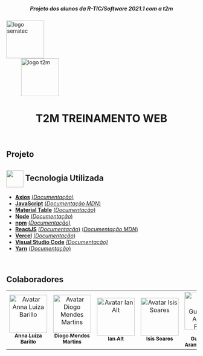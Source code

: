 <p align="center"><a name="back-to-top">
<h5 align="center"><b><i>Projeto dos alunos da R-TIC/Software 2021.1 com a t2m</i></b></h5>
<img height="100px" src="https://github.com/marcosbarker/serratec.residencia/blob/main/assets/logoSerratec.png" alt="logo serratec"/><br>&nbsp;&nbsp;&nbsp;&nbsp;&nbsp;&nbsp;&nbsp;&nbsp;&nbsp;&nbsp;<img height="100px" src="https://github.com/marcosbarker/serratec.residencia/blob/main/assets/logot2m1.png" alt="logo t2m"/>
</p>
<h1 align="center">T2M TREINAMENTO WEB</h1>
</br>

## Projeto

## <img  height="45px" align="center" src="https://github.com/marcosbarker/serratec.residencia/blob/main/assets/stockrocketgif.gif"> Tecnologia Utilizada
- [**Axios**](https://www.npmjs.com/package/react-axios)    [(*Documentação*)](https://www.npmjs.com/package/react-axios)
- [**JavaScript**](https://www.javascript.com/)    [(*Documentação MDN*)](https://developer.mozilla.org/pt-BR/docs/Web/JavaScript)
- [**Material Table**](https://material-table.com/#/)    [(*Documentação*)](https://material-table.com/#/docs/all-props)
- [**Node**](https://nodejs.org/en/)    [(*Documentação*)](https://nodejs.org/en/docs/)
- [**npm**](https://www.npmjs.com/)    [(*Documentação*)](https://docs.npmjs.com/)
- [**ReactJS**](https://reactjs.org/)    [(*Documentação*)](https://reactjs.org/tutorial/tutorial.html)    [(*Documentação MDN*)](https://developer.mozilla.org/pt-BR/docs/Learn/Tools_and_testing/Client-side_JavaScript_frameworks/React_getting_started)
- [**Vercel**](https://vercel.com)    [(*Documentação*)](https://vercel.com/docs)
- [**Visual Studio Code**](https://code.visualstudio.com/)    [*(Documentação)*](https://code.visualstudio.com/docs)
- [**Yarn**](https://yarnpkg.com/)    [(*Documentação*)](https://yarnpkg.com/getting-started) 

<br>

## Colaboradores
<table>
  <tr>
    <td align="center">
      <a href="https://github.com/Anna-Luiza">
        <img src="https://unavatar.vercel.app/github/Anna-Luiza" width="100px;" alt="Avatar Anna Luiza Barillo"/><br>
        <sub>
          <b>Anna Luiza Barillo</b>
        </sub>
      </a>
    </td>
    <td align="center">
      <a href="https://github.com/Diogo-Mendes-Martins">
        <img src="https://unavatar.vercel.app/github/Diogo-Mendes-Martins" width="100px;" alt="Avatar Diogo Mendes Martins"/><br>
        <sub>
          <b>Diogo Mendes Martins</b>
        </sub>
      </a><br>
    </td>
    <td align="center">
      <a href="https://github.com/ianalt">
        <img src="https://unavatar.vercel.app/github/ianalt" width="100px;" alt="Avatar Ian Alt"/><br>
        <sub>
          <b>Ian Alt</b>
        </sub>
      </a><br>
    </td>
    <td align="center">
      <a href="https://github.com/isis-la">
        <img src="https://unavatar.vercel.app/github/isis-la" width="100px;" alt="Avatar Isis Soares"/><br>
        <sub>
          <b>Isis Soares</b>
        </sub>
      </a><br>
    </td>
    <td align="center">
      <a href="https://github.com/joaogarantesf">
        <img src="https://unavatar.vercel.app/github/joaogarantesf" width="100px;" alt="Avatar João Guilherme Arantes Freitas"/><br>
        <sub>
          <b>João Guilherme Arantes Freitas</b>
        </sub>
      </a><br>
    </td>
    <td align="center">
      <a href="https://github.com/JpBade">
        <img src="https://unavatar.vercel.app/github/JpBade" width="100px;" alt="Avatar João Paulo Bade"/><br>
        <sub>
          <b>João Paulo Bade</b>
        </sub>
      </a><br>
    </td>
    <td align="center">
      <a href="https://github.com/marcosbarker">
        <img src="https://unavatar.vercel.app/github/marcosbarker" width="100px;" alt="Avatar Marcos Paulo Marques Corrêa Gomes"/><br>
        <sub>
          <b>Marcos Paulo Marques Corrêa Gomes</b>
        </sub>
      </a><br>
    </td>
    <td align="center">
      <a href="https://github.com/ThiagoLino311">
        <img src="https://unavatar.vercel.app/github/ThiagoLino311" width="100px;" alt="Avatar Thiago Lino"/><br>
        <sub>
          <b>Thiago Lino</b>
        </sub>
      </a><br>
    </td>
</table>




